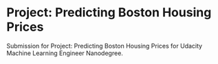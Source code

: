 <h1> Project: Predicting Boston Housing Prices</h1>

Submission for Project: Predicting Boston Housing Prices for Udacity Machine Learning Engineer Nanodegree.

